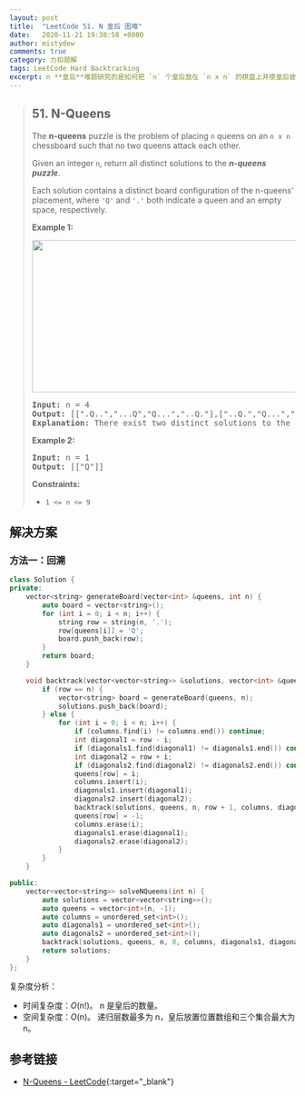 ```yaml
---
layout: post
title:  "LeetCode 51. N 皇后 困难"
date:   2020-11-21 19:38:58 +0800
author: mistydew
comments: true
category: 力扣题解
tags: LeetCode Hard Backtracking
excerpt: n **皇后**难题研究的是如何把 `n` 个皇后放在 `n x n` 的棋盘上并使皇后彼此两两不能攻击的问题。给定一个整数 `n`，返回所有不同的 **n 皇后难题**的解决方案。
---
```

> ## 51. N-Queens
> 
> The **n-queens** puzzle is the problem of placing `n` queens on an `n x n` chessboard such that no two queens attack each other.
> 
> Given an integer `n`, return all distinct solutions to the ***n-queens puzzle***.
> 
> Each solution contains a distinct board configuration of the n-queens' placement, where `'Q'` and `'.'` both indicate a queen and an empty space, respectively.
> 
> **Example 1:**
> 
> <img alt="" src="https://assets.leetcode.com/uploads/2020/11/13/queens.jpg" style="width: 600px; height: 268px;">
> 
> <pre>
> <strong>Input:</strong> n = 4
> <strong>Output:</strong> [[".Q..","...Q","Q...","..Q."],["..Q.","Q...","...Q",".Q.."]]
> <strong>Explanation:</strong> There exist two distinct solutions to the 4-queens puzzle as shown above
> </pre>
> 
> **Example 2:**
> 
> <pre>
> <strong>Input:</strong> n = 1
> <strong>Output:</strong> [["Q"]]
> </pre>
> 
> **Constraints:**
> 
> * `1 <= n <= 9`

## 解决方案

### 方法一：回溯

```cpp
class Solution {
private:
    vector<string> generateBoard(vector<int> &queens, int n) {
        auto board = vector<string>();
        for (int i = 0; i < n; i++) {
            string row = string(n, '.');
            row[queens[i]] = 'Q';
            board.push_back(row);
        }
        return board;
    }

    void backtrack(vector<vector<string>> &solutions, vector<int> &queens, int n, int row, unordered_set<int> &columns, unordered_set<int> &diagonals1, unordered_set<int> &diagonals2) {
        if (row == n) {
            vector<string> board = generateBoard(queens, n);
            solutions.push_back(board);
        } else {
            for (int i = 0; i < n; i++) {
                if (columns.find(i) != columns.end()) continue;
                int diagonal1 = row - i;
                if (diagonals1.find(diagonal1) != diagonals1.end()) continue;
                int diagonal2 = row + i;
                if (diagonals2.find(diagonal2) != diagonals2.end()) continue;
                queens[row] = i;
                columns.insert(i);
                diagonals1.insert(diagonal1);
                diagonals2.insert(diagonal2);
                backtrack(solutions, queens, n, row + 1, columns, diagonals1, diagonals2);
                queens[row] = -1;
                columns.erase(i);
                diagonals1.erase(diagonal1);
                diagonals2.erase(diagonal2);
            }
        }
    }

public:
    vector<vector<string>> solveNQueens(int n) {
        auto solutions = vector<vector<string>>();
        auto queens = vector<int>(n, -1);
        auto columns = unordered_set<int>();
        auto diagonals1 = unordered_set<int>();
        auto diagonals2 = unordered_set<int>();
        backtrack(solutions, queens, n, 0, columns, diagonals1, diagonals2);
        return solutions;
    }
};
```

复杂度分析：
* 时间复杂度：*O*(n!)。
  n 是皇后的数量。
* 空间复杂度：*O*(n)。
  递归层数最多为 n，皇后放置位置数组和三个集合最大为 n。

## 参考链接

* [N-Queens - LeetCode](https://leetcode.com/problems/n-queens/){:target="_blank"}
